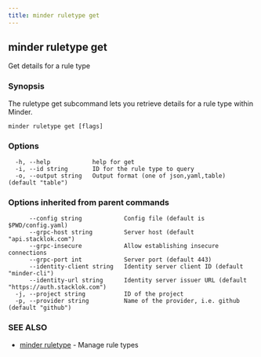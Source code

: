 ```yaml
---
title: minder ruletype get
---
```

## minder ruletype get

Get details for a rule type

### Synopsis

The ruletype get subcommand lets you retrieve details for a rule type within Minder.

```
minder ruletype get [flags]
```

### Options

```
  -h, --help            help for get
  -i, --id string       ID for the rule type to query
  -o, --output string   Output format (one of json,yaml,table) (default "table")
```

### Options inherited from parent commands

```
      --config string            Config file (default is $PWD/config.yaml)
      --grpc-host string         Server host (default "api.stacklok.com")
      --grpc-insecure            Allow establishing insecure connections
      --grpc-port int            Server port (default 443)
      --identity-client string   Identity server client ID (default "minder-cli")
      --identity-url string      Identity server issuer URL (default "https://auth.stacklok.com")
  -j, --project string           ID of the project
  -p, --provider string          Name of the provider, i.e. github (default "github")
```

### SEE ALSO

* [minder ruletype](minder_ruletype.md)	 - Manage rule types

